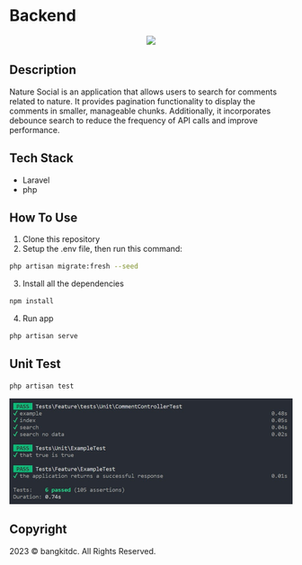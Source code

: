 # Backend

<p align="center">
    <img src="https://github.com/bangkitdc/backend-redcomm-intern/blob/main/assets/be-vid.gif" width=700>
</p>

## Description
Nature Social is an application that allows users to search for comments related to nature. It provides pagination functionality to display the comments in smaller, manageable chunks. Additionally, it incorporates debounce search to reduce the frequency of API calls and improve performance.

## Tech Stack
- Laravel
- php

## How To Use
1. Clone this repository
2. Setup the .env file, then run this command:
```bash
php artisan migrate:fresh --seed
```
3. Install all the dependencies
```bash
npm install
```
4. Run app
```bash 
php artisan serve
```

## Unit Test
```bash 
php artisan test
```

<p align="center">
    <img src="https://github.com/bangkitdc/backend-redcomm-intern/blob/main/assets/be-img.jpg" width=700>
</p>

## Copyright
2023 © bangkitdc. All Rights Reserved.
